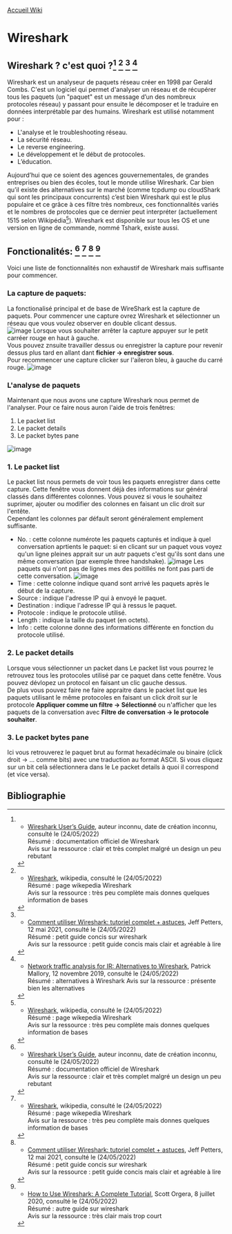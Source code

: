 [Accueil Wiki](https://epheclln.github.io/Wiki-TI/)
# Wireshark

## Wireshark ? c'est quoi ?[^1] [^2] [^3] [^4]

Wireshark est un analyseur de paquets réseau créer en 1998 par Gerald Combs. C'est un logiciel qui permet d'analyser un réseau et de récupérer tous les paquets (un "paquet" est un message d’un des nombreux protocoles réseau) y passant pour ensuite le décomposer et le traduire en données interprétable par des humains. 
Wireshark est utilisé notamment pour :  
- L'analyse et le troubleshooting réseau.
- La sécurité réseau.
- Le reverse engineering.
- Le développement et le début de protocoles.
- L’éducation.  

Aujourd’hui que ce soient des agences gouvernementales, de grandes entreprises ou bien des écoles, tout le monde utilise Wireshark. Car bien qu’il existe des alternatives sur le marché (comme tcpdump ou cloudShark qui sont les principaux concurrents) c’est bien Wireshark qui est le plus populaire et ce grâce à ces filtre très nombreux, ces fonctionnalités variés et le nombres de protocoles que ce dernier peut interpréter (actuellement 1515 selon Wikipédia[^2]).
Wireshark est disponible sur tous les OS et une version en ligne de commande, nommé Tshark, existe aussi.

## Fonctionalités: [^1] [^2] [^3] [^5]

Voici une liste de fonctionnalités non exhaustif de Wireshark mais suffisante pour commencer.

### La capture de paquets:

La fonctionalisé principal et de base de WireShark est la capture de paquets. Pour commencer une capture ovrez Wireshark et sélectionner un réseau que vous voulez observer en double clicant dessus.  
![image](https://user-images.githubusercontent.com/62069633/170109781-124844a2-4c1d-4583-8e6c-85e1d788fb4e.png)
Lorsque vous souhaiter arrêter la capture appuyer sur le petit carréer rouge en haut à gauche.  
Vous pouvez znsuite travailler dessus ou enregistrer la capture pour revenir dessus plus tard en allant dant **fichier -> enregistrer sous**.  
Pour recommencer une capture clicker sur l'aileron bleu, à gauche du carré rouge.
![image](https://user-images.githubusercontent.com/62069633/170111507-3912c10a-ce96-4149-b715-db2f774c736e.png)

### L'analyse de paquets

Maintenant que nous avons une capture Wireshark nous permet de l'analyser. Pour ce faire nous auron l'aide de trois fenêtres:  
1. Le packet list
2. Le packet details
3. Le packet bytes pane  

![image](https://user-images.githubusercontent.com/62069633/170119431-f55549da-1adb-4bfb-8e43-2ae49e237546.png)

### 1. Le packet list

Le packet list nous permets de voir tous les paquets enregistrer dans cette capture. Cette fenêtre vous donnent déjà des informations sur général classés dans différentes colonnes. Vous pouvez si vous le souhaitez suprimer, ajouter ou modifier des colonnes en faisant un clic droit sur l'entête.  
Cependant les colonnes par défault seront généralement emplement suffisante. 
- No. : cette colonne numérote les paquets capturés et indique à quel conversation aprtients le paquet: si en clicant sur un paquet vous voyez qu'un ligne pleines apprait sur un autr paquets c'est qu'ils sont dans une même conversation (par exemple three handshake).
![image](https://user-images.githubusercontent.com/62069633/170123265-fcdcf935-272d-42d4-9b04-e25624661fe5.png)
Les paquets qui n'ont pas de lignes mes des poitillés ne font pas parti de cette conversation.
![image](https://user-images.githubusercontent.com/62069633/170123621-fe1cc571-e45b-43c0-bf79-532116f7d749.png)
- Time : cette colonne indique quand sont arrivé les paquets après le début de la capture.
- Source : indique l'adresse IP qui à envoyé le paquet.
- Destination : indique l'adresse IP qui à ressus le paquet.
- Protocole : indique le protocole utilisé.
- Length : indique la taille du paquet (en octets).
- Info : cette colonne donne des informations différente en fonction du protocole utilisé.

### 2. Le packet details

Lorsque vous sélectionner un packet dans Le packet list vous pourrez le retrouvez tous les protocoles utilisé par ce paquet dans cette fenêtre.
Vous pouvez dévlopez un protocol en faisant un clic gauche dessus.  
De plus vous pouvez faire ne faire appraitre dans le packet list que les paquets utilisant le même protocoles en faisant un click droit sur le protocole **Appliquer comme un filtre -> Sélectionné** ou n'afficher que les paquets de la conversation avec **Filtre de conversation -> le protocole souhaiter**.

### 3. Le packet bytes pane

Ici vous retrouverez le paquet brut au format hexadécimale ou binaire (click droit -> ... comme bits) avec une traduction au format ASCII. Si vous cliquez sur un bit celà sélectionnera dans le Le packet details à quoi il correspond (et vice versa).



## Bibliographie

[^1]:* [Wireshark User’s Guide](https://www.wireshark.org/docs/wsug_html_chunked/), auteur inconnu, date de création inconnu, consulté le (24/05/2022)  
   Résumé : documentation officiel de Wireshark  
   Avis sur la ressource : clair et très complet malgré un design un peu rebutant  
   
[^2]:* [Wireshark](https://fr.wikipedia.org/wiki/Wireshark), wikipedia, consulté le (24/05/2022)  
Résumé : page wikepedia Wireshark  
Avis sur la ressource : très peu complète mais donnes quelques information de bases  
   
[^3]:* [Comment utiliser Wireshark: tutoriel complet + astuces](https://www.varonis.com/fr/blog/comment-utiliser-wireshark), Jeff Petters, 12 mai 2021, consulté le (24/05/2022)  
Résumé : petit guide concis sur wireshark  
Avis sur la ressource : petit guide concis mais clair et agréable à lire  

[^4]:* [Network traffic analysis for IR: Alternatives to Wireshark](https://resources.infosecinstitute.com/topic/network-traffic-analysis-for-ir-alternatives-to-wireshark/), Patrick Mallory, 12 novembre 2019, consulté le (24/05/2022)  
Résumé : alternatives à Wireshark
Avis sur la ressource : présente bien les alternatives

[^5]:* [How to Use Wireshark: A Complete Tutorial](https://www.lifewire.com/wireshark-tutorial-4143298),  Scott Orgera, 8 juillet 2020, consulté le (24/05/2022)  
Résumé : autre guide sur wireshark  
Avis sur la ressource : très clair mais trop court
